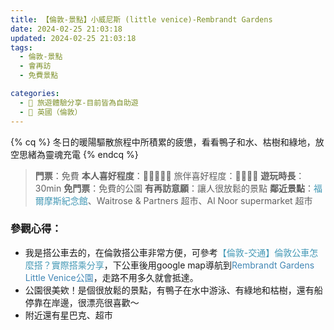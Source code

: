 ```yaml
---
title: 【倫敦-景點】小威尼斯 (little venice)-Rembrandt Gardens
date: 2024-02-25 21:03:18
updated: 2024-02-25 21:03:18
tags:
  - 倫敦-景點
  - 會再訪
  - 免費景點  

categories: 
  - 🌴 旅遊體驗分享-目前皆為自助遊
  - 🥥 英國（倫敦） 
---
```

{% cq %} 冬日的暖陽驅散旅程中所積累的疲憊，看看鴨子和水、枯樹和綠地，放空思緒為靈魂充電 {% endcq %}
>**門票**：免費
>**本人喜好程度**：🌝🌝🌝🌝🌝 旅伴喜好程度：🌝🌝🌝🌝
>**遊玩時長**：30min
>**免門票**：免費的公園
>**有再訪意願**：讓人很放鬆的景點
>**鄰近景點**：<font color=#4599B6>福爾摩斯紀念館</font>、Waitrose & Partners 超市、Al Noor supermarket 超市
<!-- more -->

### 參觀心得：
+ 我是搭公車去的，在倫敦搭公車非常方便，可參考<font color=#4599B6>【倫敦-交通】倫敦公車怎麼搭？實際搭乘分享</font>，下公車後用google map導航到<font color=#4287B5>Rembrandt Gardens Little Venice公園</font>，走路不用多久就會抵達。
+ 公園很美欸！是個很放鬆的景點，有鴨子在水中游泳、有綠地和枯樹，還有船停靠在岸邊，很漂亮很喜歡～
+ 附近還有星巴克、超市 